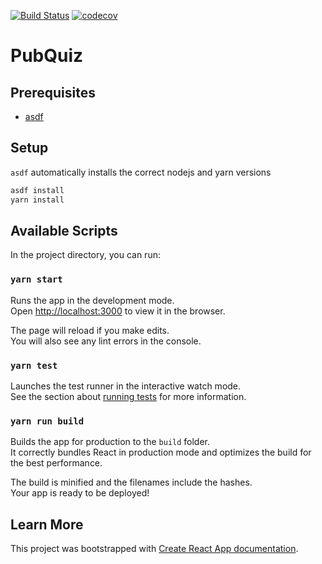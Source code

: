[![Build Status](https://travis-ci.com/Hacklor/PubQuiz.svg?branch=master)](https://travis-ci.com/Hacklor/PubQuiz)
[![codecov](https://codecov.io/gh/Hacklor/PubQuiz/branch/master/graph/badge.svg)](https://codecov.io/gh/Hacklor/PubQuiz)

# PubQuiz

## Prerequisites
- [asdf](https://asdf-vm.com/#/core-manage-asdf-vm)

## Setup
`asdf` automatically installs the correct nodejs and yarn versions

```bash
asdf install
yarn install
```

## Available Scripts
In the project directory, you can run:

### `yarn start`

Runs the app in the development mode.<br>
Open [http://localhost:3000](http://localhost:3000) to view it in the browser.

The page will reload if you make edits.<br>
You will also see any lint errors in the console.

### `yarn test`

Launches the test runner in the interactive watch mode.<br>
See the section about [running tests](https://facebook.github.io/create-react-app/docs/running-tests) for more information.

### `yarn run build`

Builds the app for production to the `build` folder.<br>
It correctly bundles React in production mode and optimizes the build for the best performance.

The build is minified and the filenames include the hashes.<br>
Your app is ready to be deployed!

## Learn More
This project was bootstrapped with [Create React App documentation](https://facebook.github.io/create-react-app/docs/getting-started).
